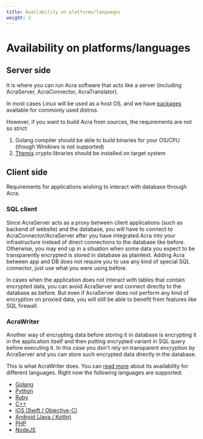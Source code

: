 ```yaml
---
title: Availability on platforms/languages
weight: 2
---
```


# Availability on platforms/languages

## Server side

It is where you can run Acra software that acts like a server (including AcraServer, AcraConnector, AcraTranslator).

In most cases Linux will be used as a host OS, and we have [packages](https://github.com/cossacklabs/acra/#server-side) available for commonly used distros.

However, if you want to build Acra from sources, the requirements are not so strict:
1) Golang compiler should be able to build binaries for your OS/CPU (though Windows is not supported)
2) [Themis](https://github.com/cossacklabs/themis/#availability)
   crypto libraries should be installed on target system

## Client side

Requirements for applications wishing to interact with database through Acra.

### SQL client

Since AcraServer acts as a proxy between client applications (such as backend of website) and the database,
you will have to connect to AcraConnector/AcraServer after you have integrated Acra into your infrastructure
instead of direct connections to the database like before.
Otherwise, you may end up in a situation when some data you expect to be transparently encrypted is stored in database as plaintext.
Adding Acra between app and DB does not require you to use any kind of special SQL connector, just use what you were using before.

In cases when the application does not interact with tables that contain encrypted data,
you can avoid AcraServer and connect directly to the database as before.
But even if AcraServer does not perform any kind of encryption on proxied data,
you will still be able to benefit from features like SQL firewall.

### AcraWriter

Another way of encrypting data before storing it in database is encrypting it in the application itself
and then putting encrypted variant in SQL query before executing it.
In this case you don't rely on transparent encryption by AcraServer and you can store such encrypted data directly in the database.

This is what AcraWriter does.
You can [read more](https://github.com/cossacklabs/acra/#client-side) about its availability for different languages.
Right now the following languages are supported:
* [Golang](https://github.com/cossacklabs/acra/tree/master/examples/golang)
* [Python](https://github.com/cossacklabs/acra/tree/master/examples/python)
* [Ruby](https://github.com/cossacklabs/acra/tree/master/examples/ruby)
* [C++](https://github.com/cossacklabs/acra/tree/master/examples/cpp)
* [iOS (Swift / Objective-C)](https://github.com/cossacklabs/acra/tree/master/examples/objc)
* [Android (Java / Kotlin)](https://github.com/cossacklabs/acra/tree/master/examples/android_java)
* [PHP](https://github.com/cossacklabs/acra/tree/master/examples/php)
* [NodeJS](https://github.com/cossacklabs/acra/tree/master/examples/nodejs)
